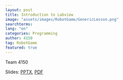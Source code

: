 ```yaml
---
layout: post
title: Introduction to Labview
image: "assets/images/RobotGame/GenericLesson.png"
searchterms:
lang: "en"
categories: Programming
author: 4150
tag: RobotGame
featured: true
---
```


Team 4150<br>

Slides:
 <a href="/translations/en-us/Robot/LabViewBasics.pptx">PPTX</a>,
 <a href="/translations/en-us/Robot/LabViewBasics.pdf">PDF</a>
